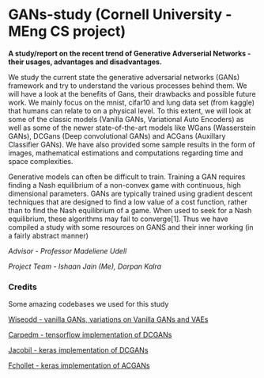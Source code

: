 # GANs-study (Cornell University - MEng CS project)

**A study/report on the recent trend of Generative Adverserial Networks - their usages, advantages and disadvantages.**

We study the current state the generative adversarial networks (GANs) framework and try to understand the various processes behind them. We will have a look at the benefits of Gans, their drawbacks and possible future work. We mainly focus on the mnist, cifar10 and lung data set (from kaggle) that humans can relate to on a physical level. To this extent, we will look at some of the classic models (Vanilla GANs, Variational Auto Encoders) as well as some of the newer state-of-the-art models like WGans (Wasserstein GANs), DCGans (Deep convolutional GANs) and ACGans (Auxillary Classifier GANs). We have also provided some sample results in the form of images, mathematical estimations and computations regarding time and space complexities.

Generative models can often be difficult to train. Training a GAN requires finding a Nash equilibrium of a non-convex game with continuous, high dimensional parameters. GANs are typically trained using gradient descent techniques that are designed to find a low value of a cost function, rather than to find the Nash equilibrium of a game. When used to seek for a Nash equilibrium, these algorithms may fail to converge[1]. Thus we have compiled a study with some resources on GANS and their inner working (in a fairly abstract manner)

*Advisor - Professor Madeliene Udell*

*Project Team - Ishaan Jain (Me), Darpan Kalra*

### Credits
Some amazing codebases we used for this study

[Wiseodd - vanilla GANs, variations on Vanilla GANs and VAEs](https://github.com/wiseodd/generative-models)

[Carpedm - tensorflow implementation of DCGANs](https://github.com/carpedm20/DCGAN-tensorflow)

[Jacobil - keras implementation of DCGANs](https://github.com/jacobgil/keras-dcgan)

[Fchollet - keras implementation of ACGANs](https://github.com/fchollet/keras/tree/master/examples)
